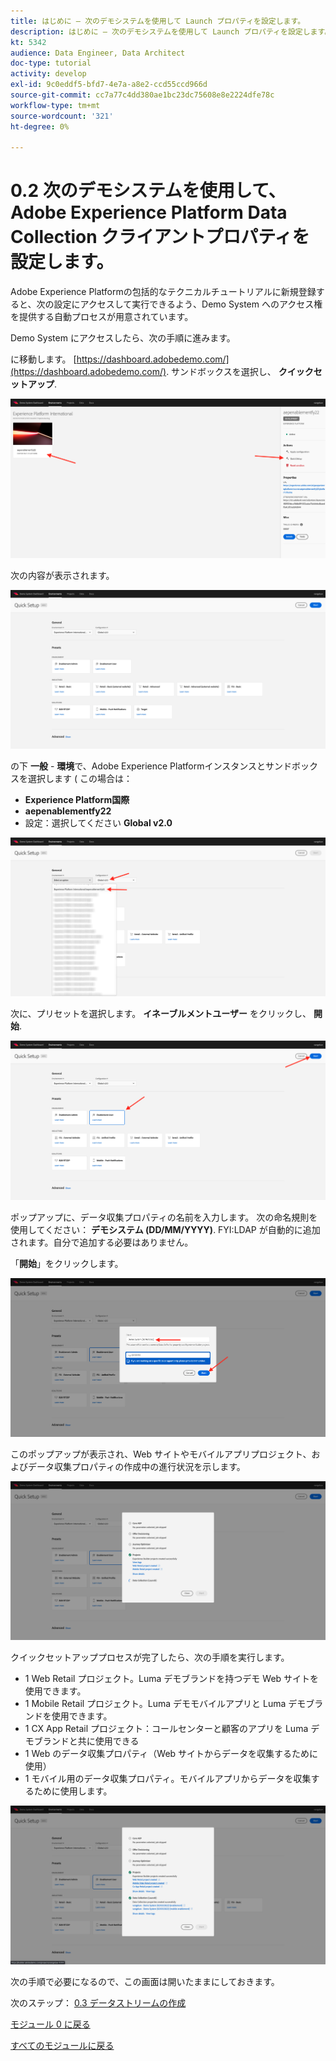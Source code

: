 ```yaml
---
title: はじめに — 次のデモシステムを使用して Launch プロパティを設定します。
description: はじめに — 次のデモシステムを使用して Launch プロパティを設定します。
kt: 5342
audience: Data Engineer, Data Architect
doc-type: tutorial
activity: develop
exl-id: 9c0eddf5-bfd7-4e7a-a8e2-ccd55ccd966d
source-git-commit: cc7a77c4dd380ae1bc23dc75608e8e2224dfe78c
workflow-type: tm+mt
source-wordcount: '321'
ht-degree: 0%

---
```


# 0.2 次のデモシステムを使用して、Adobe Experience Platform Data Collection クライアントプロパティを設定します。

Adobe Experience Platformの包括的なテクニカルチュートリアルに新規登録すると、次の設定にアクセスして実行できるよう、Demo System へのアクセス権を提供する自動プロセスが用意されています。

Demo System にアクセスしたら、次の手順に進みます。

に移動します。 [https://dashboard.adobedemo.com/](https://dashboard.adobedemo.com/). サンドボックスを選択し、 **クイックセットアップ**.

![DSN](./images/dsnh1.png)

次の内容が表示されます。

![DSN](./images/dsnhome.png)

の下 **一般** - **環境**&#x200B;で、Adobe Experience Platformインスタンスとサンドボックスを選択します ( この場合は：

- **Experience Platform国際**
- **aepenablementfy22**
- 設定：選択してください **Global v2.0**

![DSN](./images/dsn1.png)

次に、プリセットを選択します。 **イネーブルメントユーザー** をクリックし、 **開始**.

![DSN](./images/dsn2.png)

ポップアップに、データ収集プロパティの名前を入力します。 次の命名規則を使用してください： **デモシステム (DD/MM/YYYY)**. FYI:LDAP が自動的に追加されます。自分で追加する必要はありません。

「**開始**」をクリックします。

![DSN](./images/dsn3.png)

このポップアップが表示され、Web サイトやモバイルアプリプロジェクト、およびデータ収集プロパティの作成中の進行状況を示します。

![DSN](./images/dsn4.png)

クイックセットアッププロセスが完了したら、次の手順を実行します。

- 1 Web Retail プロジェクト。Luma デモブランドを持つデモ Web サイトを使用できます。
- 1 Mobile Retail プロジェクト。Luma デモモバイルアプリと Luma デモブランドを使用できます。
- 1 CX App Retail プロジェクト：コールセンターと顧客のアプリを Luma デモブランドと共に使用できる
- 1 Web のデータ収集プロパティ（Web サイトからデータを収集するために使用）
- 1 モバイル用のデータ収集プロパティ。モバイルアプリからデータを収集するために使用します。

![DSN](./images/dsn5.png)

次の手順で必要になるので、この画面は開いたままにしておきます。

次のステップ： [0.3 データストリームの作成](./ex3.md)

[モジュール 0 に戻る](./getting-started.md)

[すべてのモジュールに戻る](./../../overview.md)
